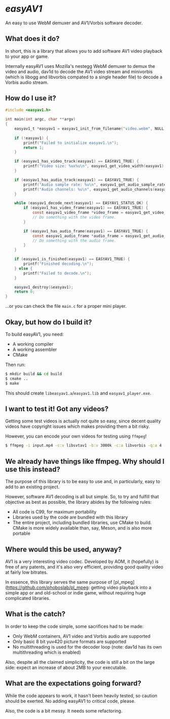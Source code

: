 # *easyAV1*

An easy to use WebM demuxer and AV1/Vorbis software decoder.


## What does it do?

In short, this is a library that allows you to add software AV1 video playback to your app or game.

Internally easyAV1 uses Mozilla's nestegg WebM demuxer to demux the video and audio, dav1d to decode the AV1 video stream and minivorbis (which is libogg and libvorbis compated to a single header file) to decode a Vorbis audio stream.


## How do I use it?

```c
#include <easyav1.h>
 
int main(int argc, char **argv)
{
    easyav1_t *easyav1 = easyav1_init_from_filename("video.webm", NULL);
 
    if (!easyav1) {
        printf("Failed to initialize easyav1.\n");
        return 1;
    }

    if (easyav1_has_video_track(easyav1) == EASYAV1_TRUE) {
        printf("Video size: %ux%u\n", easyav1_get_video_width(easyav1), easyav1_get_video_height(easyav1));
    }

    if (easyav1_has_audio_track(easyav1) == EASYAV1_TRUE) {
        printf("Audio sample rate: %u\n", easyav1_get_audio_sample_rate(easyav1));
        printf("Audio channels: %u\n", easyav1_get_audio_channels(easyav1));
    }

    while (easyav1_decode_next(easyav1) == EASYAV1_STATUS_OK) {
        if (easyav1_has_video_frame(easyav1) == EASYAV1_TRUE) {
            const easyav1_video_frame *video_frame = easyav1_get_video_frame(easyav1);
            // Do something with the video frame.
        }

        if (easyav1_has_audio_frame(easyav1) == EASYAV1_TRUE) {
            const easyav1_audio_frame *audio_frame = easyav1_get_audio_frame(easyav1);
            // Do something with the audio frame.
        }
    }

    if (easyav1_is_finished(easyav1) == EASYAV1_TRUE) {
        printf("Finished decoding.\n");
    } else {
        printf("Failed to decode.\n");
    }

    easyav1_destroy(&easyav1);
    return 0;
}
```

...or you can check the file `main.c` for a proper mini player.

## Okay, but how do I build it?

To build easyAV1, you need:

- A working compiler
- A working assembler
- CMake

Then run:

```bash
$ mkdir build && cd build
$ cmake ..
$ make
```

This should create `libeasyav1.a`/`easyav1.lib` and `easyav1_player.exe`.


## I want to test it! Got any videos?

Getting some test videos is actually not quite so easy, since decent quality videos have copyright issues which makes providing them a bit risky.

However, you can encode your own videos for testing using `ffmpeg`!

```bash
$ ffmpeg -i input.mp4 -c:v libsvtav1 -b:v 3000k -c:a libvorbis -q:a 4 -format webm output.webm
```

## We already have things like ffmpeg. Why should I use this instead?

The purpose of this library is to be easy to use and, in particularly, easy to add to an existing project.

However, software AV1 decoding is all but simple. So, to try and fulfill that objective as best as possible, the library abides by the following rules:

- All code is C99, for maximum portability
- Libraries used by the code are bundled with this library
- The entire project, including bundled libraries, use CMake to build. CMake is more widely available than, say, Meson, and is also more portable


## Where would this be used, anyway?

AV1 is a very interesting video codec. Developed by AOM, it (hopefully) is free of any patents, and it's also very efficient, providing good quality video at fairly low bitrates.

In essence, this library serves the same purpose of [pl_mpeg](https://github.com/phoboslab/pl_mpeg: getting video playback into a simple app or and old-school or indie game, without requiring huge complicated libraries.


## What is the catch?

In order to keep the code simple, some sacrifices had to be made:

- Only WebM containers, AV1 video and Vorbis audio are supported
- Only basic 8 bit yuv420 picture formats are supported
- No multithreading is used for the decoder loop (note: dav1d has its own multithreading which is enabled)

Also, despite all the claimed simplicity, the code is still a bit on the large side: expect an increase of about 2MB to your executable.


## What are the expectations going forward?

While the code appears to work, it hasn't been heavily tested, so caution should be exerted. No adding easyAV1 to critical code, please.

Also, the code is a bit messy. It needs some refactoring.
